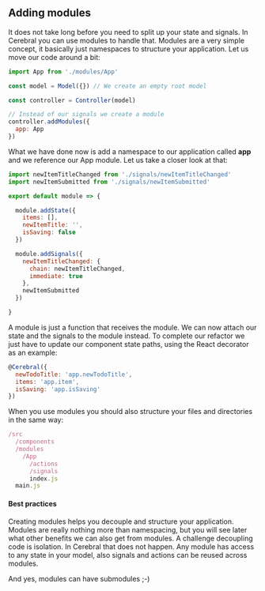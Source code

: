 ## Adding modules

It does not take long before you need to split up your state and signals. In Cerebral you can use modules to handle that. Modules are a very simple concept, it basically just namespaces to structure your application. Let us move our code around a bit:

```javascript
import App from './modules/App'

const model = Model({}) // We create an empty root model

const controller = Controller(model)

// Instead of our signals we create a module
controller.addModules({
  app: App
})
```

What we have done now is add a namespace to our application called **app** and we reference our App module. Let us take a closer look at that:

```javascript
import newItemTitleChanged from './signals/newItemTitleChanged'
import newItemSubmitted from './signals/newItemSubmitted'

export default module => {

  module.addState({
    items: [],
    newItemTitle: '',
    isSaving: false
  })

  module.addSignals({
    newItemTitleChanged: {
      chain: newItemTitleChanged,
      immediate: true
    },
    newItemSubmitted
  })

}
```

A module is just a function that receives the module. We can now attach our state and the signals to the module instead. To complete our refactor we just have to update our component state paths, using the React decorator as an example:

```javascript
@Cerebral({
  newTodoTitle: 'app.newTodoTitle',
  items: 'app.item',
  isSaving: 'app.isSaving'
})
```

When you use modules you should also structure your files and directories in the same way:

```javascript
/src
  /components
  /modules
    /App
      /actions
      /signals
      index.js
  main.js
```

#### Best practices
Creating modules helps you decouple and structure your application. Modules are really nothing more than namespacing, but you will see later what other benefits we can also get from modules. A challenge decoupling code is isolation. In Cerebral that does not happen. Any module has access to any state in your model, also signals and actions can be reused across modules.

And yes, modules can have submodules ;-)
